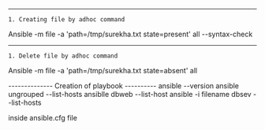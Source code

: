 
-------------------------------------------------------
	1. Creating file by adhoc command 

Ansible -m file -a 'path=/tmp/surekha.txt state=present' all --syntax-check

-------------------------------------------------------------------
	1. Delete file by adhoc command 
	
Ansible -m file -a 'path=/tmp/surekha.txt state=absent' all

-------------- Creation of playbook ----------
ansible --version
ansible ungrouped --list-hosts
ansiblle dbweb --list-host
ansible -i filename dbsev --list-hosts


inside ansible.cfg file  